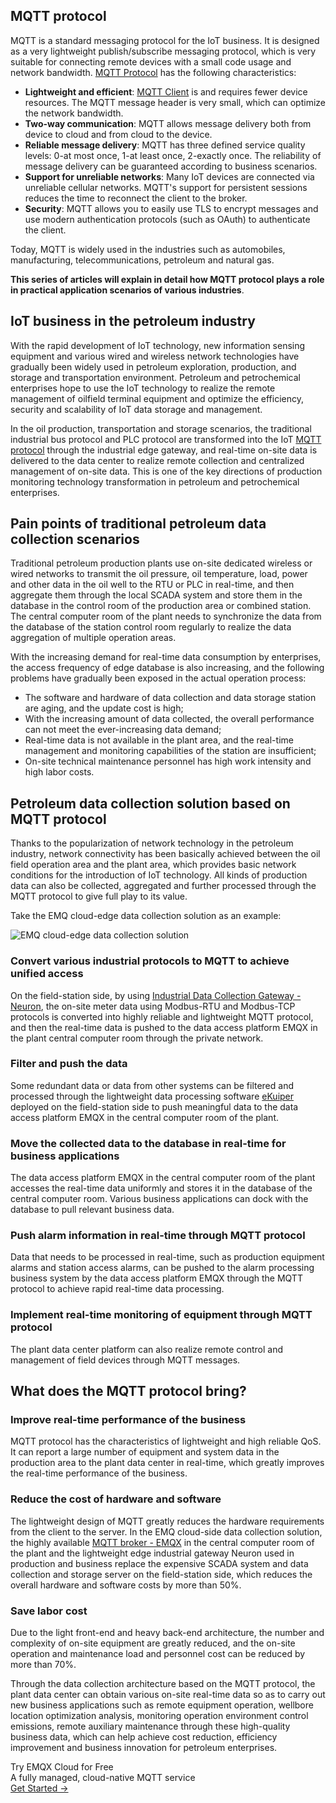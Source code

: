 ## MQTT protocol

MQTT is a standard messaging protocol for the IoT business. It is designed as a very lightweight publish/subscribe messaging protocol, which is very suitable for connecting remote devices with a small code usage and network bandwidth. [MQTT Protocol](https://www.emqx.com/en/mqtt) has the following characteristics:

- **Lightweight and efficient**: [MQTT Client](https://www.emqx.com/en/blog/introduction-to-the-commonly-used-mqtt-client-library) is and requires fewer device resources. The MQTT message header is very small, which can optimize the network bandwidth.
- **Two-way communication**: MQTT allows message delivery both from device to cloud and from cloud to the device.
- **Reliable message delivery**: MQTT has three defined service quality levels: 0-at most once, 1-at least once, 2-exactly once. The reliability of message delivery can be guaranteed according to business scenarios.
- **Support for unreliable networks**: Many IoT devices are connected via unreliable cellular networks. MQTT's support for persistent sessions reduces the time to reconnect the client to the broker.
- **Security**: MQTT allows you to easily use TLS to encrypt messages and use modern authentication protocols (such as OAuth) to authenticate the client.

Today, MQTT is widely used in the industries such as automobiles, manufacturing, telecommunications, petroleum and natural gas.

**This series of articles will explain in detail how MQTT protocol plays a role in practical application scenarios of various industries**.



## IoT business in the petroleum industry

With the rapid development of IoT technology, new information sensing equipment and various wired and wireless network technologies have gradually been widely used in petroleum exploration, production, and storage and transportation environment. Petroleum and petrochemical enterprises hope to use the IoT technology to realize the remote management of oilfield terminal equipment and optimize the efficiency, security and scalability of IoT data storage and management.

In the oil production, transportation and storage scenarios, the traditional industrial bus protocol and PLC protocol are transformed into the IoT [MQTT protocol](https://www.emqx.com/en/mqtt) through the industrial edge gateway, and real-time on-site data is delivered  to the data center to realize remote collection and centralized management of on-site data. This is one of the key directions of production monitoring technology transformation in petroleum and petrochemical enterprises.



## Pain points of traditional petroleum data collection scenarios

Traditional petroleum production plants use on-site dedicated wireless or wired networks to transmit the oil pressure, oil temperature, load, power and other data in the oil well to the RTU or PLC in real-time, and then aggregate them through the local SCADA system and store them in the database in the control room of the production area or combined station. The central computer room of the plant needs to synchronize the data from the database of the station control room regularly to realize the data aggregation of multiple operation areas.

With the increasing demand for real-time data consumption by enterprises, the access frequency of edge database is also increasing, and the following problems have gradually been exposed in the actual operation process:

- The software and hardware of data collection and data storage station are aging, and the update cost is high;
- With the increasing amount of data collected, the overall performance can not meet the ever-increasing data demand;
- Real-time data is not available in the plant area, and the real-time management and monitoring capabilities of the station are insufficient;
- On-site technical maintenance personnel has high work intensity and high labor costs.

## Petroleum data collection solution based on MQTT protocol

Thanks to the popularization of network technology in the petroleum industry, network connectivity has been basically achieved between the oil field operation area and the plant area, which provides basic network conditions for the introduction of IoT technology. All kinds of production data can also be collected, aggregated and further processed through the MQTT protocol to give full play to its value.

Take the EMQ cloud-edge data collection solution as an example:

![EMQ cloud-edge data collection solution](https://assets.emqx.com/images/5eeb8696f540a403318ed1291381793c.png)

### Convert various industrial protocols to MQTT to achieve unified access

On the field-station side, by using [Industrial Data Collection Gateway - Neuron](https://www.emqx.com/en/products/neuron), the on-site meter data using Modbus-RTU and Modbus-TCP protocols is converted into highly reliable and lightweight MQTT protocol, and then the real-time data is pushed to the data access platform EMQX in the plant central computer room through the private network.

### Filter and push the data

Some redundant data or data from other systems can be filtered and processed through the lightweight data processing software [eKuiper](https://github.com/lf-edge/ekuiper) deployed on the field-station side to push meaningful data to the data access platform EMQX in the central computer room of the plant.

### Move the collected data to the database in real-time for business applications

The data access platform EMQX in the central computer room of the plant accesses the real-time data uniformly and stores it in the database of the central computer room. Various business applications can dock with the database to pull relevant business data.

### Push alarm information in real-time through MQTT protocol

Data that needs to be processed in real-time, such as production equipment alarms and station access alarms, can be pushed to the alarm processing business system by the data access platform EMQX through the MQTT protocol to achieve rapid real-time data processing.

### Implement real-time monitoring of equipment through MQTT protocol

The plant data center platform can also realize remote control and management of field devices through MQTT messages.



## What does the MQTT protocol bring?

### Improve real-time performance of the business

MQTT protocol has the characteristics of lightweight and high reliable QoS. It can report a large number of equipment and system data in the production area to the plant data center in real-time, which greatly improves the real-time performance of the business.

### Reduce the cost of hardware and software

The lightweight design of MQTT greatly reduces the hardware requirements from the client to the server. In the EMQ cloud-side data collection solution, the highly available [MQTT broker - EMQX](https://www.emqx.io) in the central computer room of the plant and the lightweight edge industrial gateway Neuron used in production and business replace the expensive SCADA system and data collection and storage server on the field-station side, which reduces the overall hardware and software costs by more than 50%.

### Save labor cost

Due to the light front-end and heavy back-end architecture, the number and complexity of on-site equipment are greatly reduced, and the on-site operation and maintenance load and personnel cost can be reduced by more than 70%.

Through the data collection architecture based on the MQTT protocol, the plant data center can obtain various on-site real-time data so as to carry out new business applications such as remote equipment operation, wellbore location optimization analysis, monitoring operation environment control emissions, remote auxiliary maintenance through these high-quality business data, which can help achieve cost reduction, efficiency improvement and business innovation for petroleum enterprises.


<section class="promotion">
    <div>
        Try EMQX Cloud for Free
        <div class="is-size-14 is-text-normal has-text-weight-normal">A fully managed, cloud-native MQTT service</div>
    </div>
    <a href="https://accounts.emqx.com/signup?continue=https://cloud-intl.emqx.com/console/deployments/0?oper=new" class="button is-gradient px-5">Get Started →</a >
</section>
